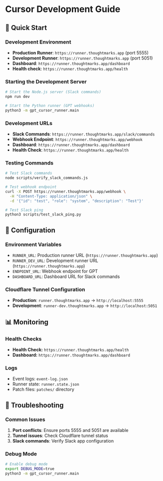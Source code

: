 # Cursor Development Guide

## 🚀 Quick Start

### Development Environment

- **Production Runner**: `https://runner.thoughtmarks.app` (port 5555)
- **Development Runner**: `https://runner.thoughtmarks.app` (port 5051)
- **Dashboard**: `https://runner.thoughtmarks.app/dashboard`
- **Health check**: `https://runner.thoughtmarks.app/health`

### Starting the Development Server

```bash
# Start the Node.js server (Slack commands)
npm run dev

# Start the Python runner (GPT webhooks)
python3 -m gpt_cursor_runner.main
```

### Development URLs

- **Slack Commands**: `https://runner.thoughtmarks.app/slack/commands`
- **Webhook Endpoint**: `https://runner.thoughtmarks.app/webhook`
- **Dashboard**: `https://runner.thoughtmarks.app/dashboard`
- **Health Check**: `https://runner.thoughtmarks.app/health`

### Testing Commands

```bash
# Test Slack commands
node scripts/verify_slack_commands.js

# Test webhook endpoint
curl -X POST https://runner.thoughtmarks.app/webhook \
  -H "Content-Type: application/json" \
  -d '{"id": "test", "role": "system", "description": "Test"}'

# Test Slack ping
python3 scripts/test_slack_ping.py
```

## 🔧 Configuration

### Environment Variables

- `RUNNER_URL`: Production runner URL (`https://runner.thoughtmarks.app`)
- `RUNNER_DEV_URL`: Development runner URL (`https://runner.thoughtmarks.app`)
- `ENDPOINT_URL`: Webhook endpoint for GPT
- `DASHBOARD_URL`: Dashboard URL for Slack commands

### Cloudflare Tunnel Configuration

- **Production**: `runner.thoughtmarks.app` → `http://localhost:5555`
- **Development**: `runner-dev.thoughtmarks.app` → `http://localhost:5051`

## 📊 Monitoring

### Health Checks

- **Health Check:** `https://runner.thoughtmarks.app/health`
- **Dashboard:** `https://runner.thoughtmarks.app/dashboard`

### Logs

- Event logs: `event-log.json`
- Runner state: `runner.state.json`
- Patch files: `patches/` directory

## 🚨 Troubleshooting

### Common Issues

1. **Port conflicts**: Ensure ports 5555 and 5051 are available
2. **Tunnel issues**: Check Cloudflare tunnel status
3. **Slack commands**: Verify Slack app configuration

### Debug Mode

```bash
# Enable debug mode
export DEBUG_MODE=true
python3 -m gpt_cursor_runner.main
```
